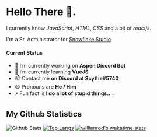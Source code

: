 # Hello There 👋.

I currently know *JavaScript*, *HTML*, *CSS* and a bit of *reactjs*.

I'm a Sr. Administrator for [Snowflake Studio](https://discord.com/invite/2SUybzb)

#### Current Status
- 🔭 I’m currently working on **Aspen Discord Bot**
- 🌱 I’m currently learning **VueJS**
- 📫 Contact me **on Discord at Scythe#5740**
- 😄 Pronouns are **He / Him**
- ⚡ Fun fact is **I do a lot of stupid things....**

## My Github Statistics
![Github Stats](https://github-readme-stats.vercel.app/api?username=scythe108&show_icons=true&theme=radical)
[![Top Langs](https://github-readme-stats.vercel.app/api/top-langs/?username=scythe108&langs_count=8&theme=radical)](https://github.com/anuraghazra/github-readme-stats)
[![willianrod's wakatime stats](https://github-readme-stats.vercel.app/api/wakatime?username=scythe108)](https://github.com/anuraghazra/github-readme-stats)
